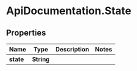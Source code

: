 # ApiDocumentation.State

## Properties
Name | Type | Description | Notes
------------ | ------------- | ------------- | -------------
**state** | **String** |  | 
